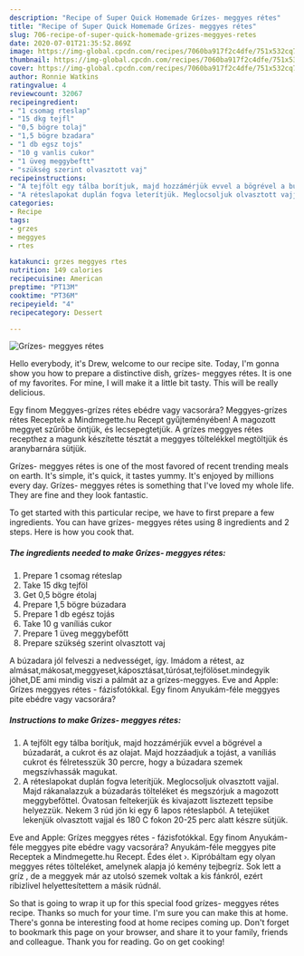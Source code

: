 ```yaml
---
description: "Recipe of Super Quick Homemade Grízes- meggyes rétes"
title: "Recipe of Super Quick Homemade Grízes- meggyes rétes"
slug: 706-recipe-of-super-quick-homemade-grizes-meggyes-retes
date: 2020-07-01T21:35:52.869Z
image: https://img-global.cpcdn.com/recipes/7060ba917f2c4dfe/751x532cq70/grizes-meggyes-retes-recept-foto.jpg
thumbnail: https://img-global.cpcdn.com/recipes/7060ba917f2c4dfe/751x532cq70/grizes-meggyes-retes-recept-foto.jpg
cover: https://img-global.cpcdn.com/recipes/7060ba917f2c4dfe/751x532cq70/grizes-meggyes-retes-recept-foto.jpg
author: Ronnie Watkins
ratingvalue: 4
reviewcount: 32067
recipeingredient:
- "1 csomag rteslap"
- "15 dkg tejfl"
- "0,5 bögre tolaj"
- "1,5 bögre bzadara"
- "1 db egsz tojs"
- "10 g vanlis cukor"
- "1 üveg meggybeftt"
- "szükség szerint olvasztott vaj"
recipeinstructions:
- "A tejfölt egy tálba borítjuk, majd hozzámérjük evvel a bögrével a búzadarát, a cukrot és az olajat. Majd hozzáadjuk a tojást, a vaníliás cukrot és félretesszük 30 percre, hogy a búzadara szemek megszívhassák magukat."
- "A réteslapokat duplán fogva leterítjük. Meglocsoljuk olvasztott vajjal. Majd rákanalazzuk a búzadarás tölteléket és megszórjuk a magozott meggybefőttel. Óvatosan feltekerjük és kivajazott lisztezett tepsibe helyezzük. Nekem 3 rúd jön ki egy 6 lapos réteslapból. A tetejüket lekenjük olvasztott vajjal és 180 C fokon 20-25 perc alatt készre sütjük."
categories:
- Recipe
tags:
- grzes
- meggyes
- rtes

katakunci: grzes meggyes rtes 
nutrition: 149 calories
recipecuisine: American
preptime: "PT13M"
cooktime: "PT36M"
recipeyield: "4"
recipecategory: Dessert

---
```



![Grízes- meggyes rétes](https://img-global.cpcdn.com/recipes/7060ba917f2c4dfe/751x532cq70/grizes-meggyes-retes-recept-foto.jpg)

Hello everybody, it's Drew, welcome to our recipe site. Today, I'm gonna show you how to prepare a distinctive dish, grízes- meggyes rétes. It is one of my favorites. For mine, I will make it a little bit tasty. This will be really delicious.

Egy finom Meggyes-grízes rétes ebédre vagy vacsorára? Meggyes-grízes rétes Receptek a Mindmegette.hu Recept gyűjteményében! A magozott meggyet szűrőbe öntjük, és lecsepegtetjük. A grízes meggyes rétes recepthez a magunk készítette tésztát a meggyes töltelékkel megtöltjük és aranybarnára sütjük.

Grízes- meggyes rétes is one of the most favored of recent trending meals on earth. It's simple, it's quick, it tastes yummy. It's enjoyed by millions every day. Grízes- meggyes rétes is something that I've loved my whole life. They are fine and they look fantastic.


To get started with this particular recipe, we have to first prepare a few ingredients. You can have grízes- meggyes rétes using 8 ingredients and 2 steps. Here is how you cook that.

<!--inarticleads1-->

##### The ingredients needed to make Grízes- meggyes rétes:

1. Prepare 1 csomag réteslap
1. Take 15 dkg tejföl
1. Get 0,5 bögre étolaj
1. Prepare 1,5 bögre búzadara
1. Prepare 1 db egész tojás
1. Take 10 g vaníliás cukor
1. Prepare 1 üveg meggybefőtt
1. Prepare szükség szerint olvasztott vaj


A búzadara jól felveszi a nedvességet, így. Imádom a rétest, az almásat,mákosat,meggyeset,káposztásat,túrósat,tejfölöset.mindegyik jöhet,DE ami mindig viszi a pálmát az a grízes-meggyes. Eve and Apple: Grízes meggyes rétes - fázisfotókkal. Egy finom Anyukám-féle meggyes pite ebédre vagy vacsorára? 

<!--inarticleads2-->

##### Instructions to make Grízes- meggyes rétes:

1. A tejfölt egy tálba borítjuk, majd hozzámérjük evvel a bögrével a búzadarát, a cukrot és az olajat. Majd hozzáadjuk a tojást, a vaníliás cukrot és félretesszük 30 percre, hogy a búzadara szemek megszívhassák magukat.
1. A réteslapokat duplán fogva leterítjük. Meglocsoljuk olvasztott vajjal. Majd rákanalazzuk a búzadarás tölteléket és megszórjuk a magozott meggybefőttel. Óvatosan feltekerjük és kivajazott lisztezett tepsibe helyezzük. Nekem 3 rúd jön ki egy 6 lapos réteslapból. A tetejüket lekenjük olvasztott vajjal és 180 C fokon 20-25 perc alatt készre sütjük.


Eve and Apple: Grízes meggyes rétes - fázisfotókkal. Egy finom Anyukám-féle meggyes pite ebédre vagy vacsorára? Anyukám-féle meggyes pite Receptek a Mindmegette.hu Recept. Édes élet ›. Kipróbáltam egy olyan meggyes rétes tölteléket, amelynek alapja jó kemény tejbegríz. Sok lett a gríz , de a meggyek már az utolsó szemek voltak a kis fánkról, ezért ribizlivel helyettesítettem a másik rúdnál. 

So that is going to wrap it up for this special food grízes- meggyes rétes recipe. Thanks so much for your time. I'm sure you can make this at home. There's gonna be interesting food at home recipes coming up. Don't forget to bookmark this page on your browser, and share it to your family, friends and colleague. Thank you for reading. Go on get cooking!
